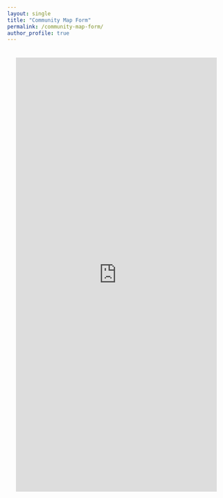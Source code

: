 ```yaml
---
layout: single
title: "Community Map Form"
permalink: /community-map-form/
author_profile: true
---
```


<style>
.form-container {
    max-width: 800px;
    margin: 0 auto;
    padding: 20px;
}
.google-form {
    width: 100%;
    height: 1000px;  /* Adjust this height based on your form length */
    border: none;
}
</style>

<div class="form-container">
    <!-- Replace the src URL below with your Google Form embed URL -->
    <iframe class="google-form" src="https://docs.google.com/forms/d/e/1FAIpQLSckdn8nmTChKPMJKv_MDtUV-PvuzP7MeqPuDV84xPTRgu1VIg/viewform?embedded=true" width="640" height="1692" frameborder="0" marginheight="0" marginwidth="0">Loading…</iframe>
</div> 